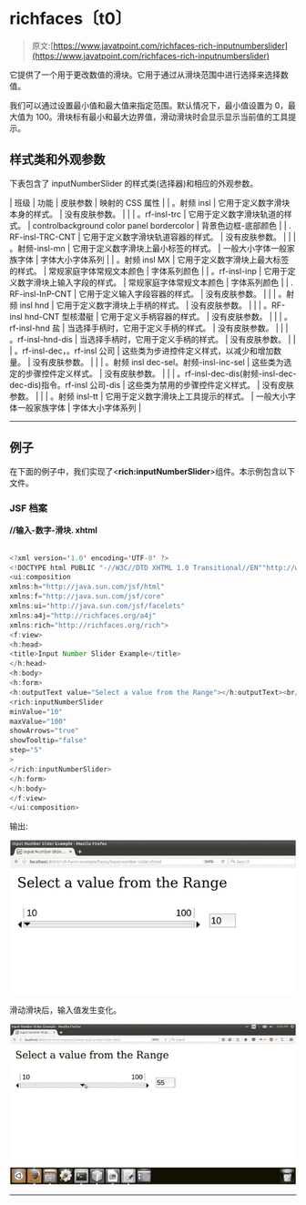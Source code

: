 # richfaces〔t0〕

> 原文:[https://www.javatpoint.com/richfaces-rich-inputnumberslider](https://www.javatpoint.com/richfaces-rich-inputnumberslider)

它提供了一个用于更改数值的滑块。它用于通过从滑块范围中进行选择来选择数值。

我们可以通过设置最小值和最大值来指定范围。默认情况下，最小值设置为 0，最大值为 100。滑块标有最小和最大边界值，滑动滑块时会显示显示当前值的工具提示。

## 样式类和外观参数

下表包含了 inputNumberSlider 的样式类(选择器)和相应的外观参数。

| 班级 | 功能 | 皮肤参数 | 映射的 CSS 属性 |
| 。射频 insl | 它用于定义数字滑块本身的样式。 | 没有皮肤参数。 |  |
| 。rf-insl-trc | 它用于定义数字滑块轨道的样式。 | controlbackground color panel bordercolor | 背景色边框-底部颜色 |
| . RF-insl-TRC-CNT | 它用于定义数字滑块轨道容器的样式。 | 没有皮肤参数。 |  |
| 。射频-insl-mn | 它用于定义数字滑块上最小标签的样式。 | 一般大小字体一般家族字体 | 字体大小字体系列 |
| 。射频 insl MX | 它用于定义数字滑块上最大标签的样式。 | 常规家庭字体常规文本颜色 | 字体系列颜色 |
| 。rf-insl-inp | 它用于定义数字滑块上输入字段的样式。 | 常规家庭字体常规文本颜色 | 字体系列颜色 |
| . RF-insl-InP-CNT | 它用于定义输入字段容器的样式。 | 没有皮肤参数。 |  |
| 。射频 insl hnd | 它用于定义数字滑块上手柄的样式。 | 没有皮肤参数。 |  |
| 。RF-insl hnd-CNT 型核潜艇 | 它用于定义手柄容器的样式。 | 没有皮肤参数。 |  |
| 。rf-insl-hnd 盐 | 当选择手柄时，它用于定义手柄的样式。 | 没有皮肤参数。 |  |
| 。rf-insl-hnd-dis | 当选择手柄时，它用于定义手柄的样式。 | 没有皮肤参数。 |  |
| 。rf-insl-dec，。rf-insl 公司 | 这些类为步进控件定义样式，以减少和增加数量。 | 没有皮肤参数。 |  |
| 。射频 insl dec-sel。射频-insl-inc-sel | 这些类为选定的步骤控件定义样式。 | 没有皮肤参数。 |  |
| 。rf-insl-dec-dis(射频-insl-dec-dec-dis)指令。rf-insl 公司-dis | 这些类为禁用的步骤控件定义样式。 | 没有皮肤参数。 |  |
| 。射频 insl-tt | 它用于定义数字滑块上工具提示的样式。 | 一般大小字体一般家族字体 | 字体大小字体系列 |

* * *

## 例子

在下面的例子中，我们实现了<**rich:inputNumberSlider**>组件。本示例包含以下文件。

### JSF 档案

**//输入-数字-滑块. xhtml**

```java

<?xml version='1.0' encoding='UTF-8' ?>
<!DOCTYPE html PUBLIC "-//W3C//DTD XHTML 1.0 Transitional//EN""http://www.w3.org/TR/xhtml1/DTD/xhtml1-transitional.dtd">
<ui:composition 
xmlns:h="http://java.sun.com/jsf/html"
xmlns:f="http://java.sun.com/jsf/core"
xmlns:ui="http://java.sun.com/jsf/facelets"
xmlns:a4j="http://richfaces.org/a4j"
xmlns:rich="http://richfaces.org/rich">
<f:view>
<h:head>
<title>Input Number Slider Example</title>
</h:head>
<h:body>
<h:form>
<h:outputText value="Select a value from the Range"></h:outputText><br/><br/>
<rich:inputNumberSlider 
minValue="10"
maxValue="100"
showArrows="true"
showTooltip="false"
step="5"
>
</rich:inputNumberSlider>
</h:form>
</h:body>
</f:view>
</ui:composition>

```

输出:

![RichFaces Inplacenumberslider 1](img/b2188dae02c2f0e6c3649bfcdeced090.png)

滑动滑块后，输入值发生变化。

![RichFaces Inplacenumberslider 2](img/8f6cc0031f5498c83ecc73bec0ad1a05.png)

* * *